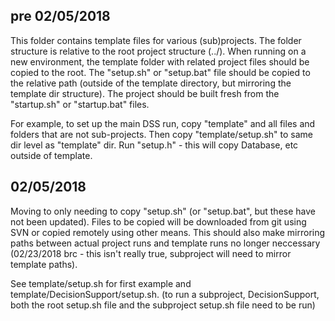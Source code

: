 ## pre 02/05/2018
This folder contains template files for various (sub)projects.  The folder structure is relative to the root project structure (../).  When running on a new environment, the template folder with related project files should be copied to the root.  The "setup.sh" or "setup.bat" file should be copied to the relative path (outside of the template directory, but mirroring the template dir structure).  The project should be built fresh from the "startup.sh" or "startup.bat" files.

For example, to set up the main DSS run, copy "template" and all files and folders that are not sub-projects.  Then copy "template/setup.sh" to same dir level as "template" dir.  Run "setup.h" - this will copy Database, etc outside of template.

## 02/05/2018
Moving to only needing to copy "setup.sh" (or "setup.bat", but these have not been updated).  Files to be copied will be downloaded from git using SVN or copied remotely using other means.  This should also make mirroring paths between actual project runs and template runs no longer neccessary (02/23/2018 brc - this isn't really true, subproject will need to mirror template paths).

See template/setup.sh for first example and template/DecisionSupport/setup.sh. (to run a subproject, DecisionSupport, both the root setup.sh file and the subproject setup.sh file need to be run)